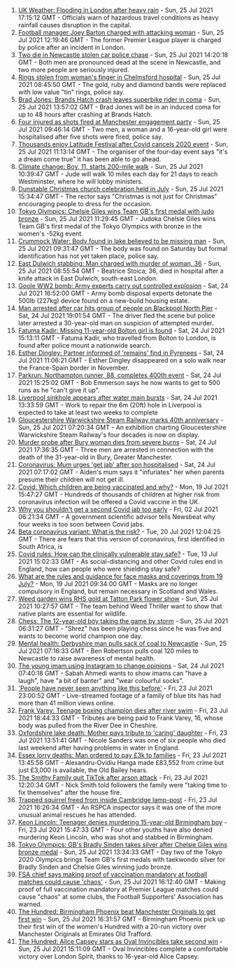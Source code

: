 1. [UK Weather: Flooding in London after heavy rain](https://www.bbc.co.uk/news/uk-england-london-57963856) - Sun, 25 Jul 2021 17:15:12 GMT - Officials warn of hazardous travel conditions as heavy rainfall causes disruption in the capital.
2. [Football manager Joey Barton charged with attacking woman](https://www.bbc.co.uk/news/uk-england-london-57960977) - Sun, 25 Jul 2021 12:19:46 GMT - The former Premier League player is charged by police after an incident in London.
3. [Two die in Newcastle stolen car police chase](https://www.bbc.co.uk/news/uk-england-tyne-57963486) - Sun, 25 Jul 2021 14:20:18 GMT - Both men are pronounced dead at the scene in Newcastle, and two more people are seriously injured.
4. [Rings stolen from woman's finger in Chelmsford hospital](https://www.bbc.co.uk/news/uk-england-essex-57955562) - Sun, 25 Jul 2021 08:45:50 GMT - The gold, ruby and diamond bands were replaced with low value "tin" rings, police say.
5. [Brad Jones: Brands Hatch crash leaves superbike rider in coma](https://www.bbc.co.uk/news/uk-england-kent-57963166) - Sun, 25 Jul 2021 13:57:02 GMT - Brad Jones will be in an induced coma for up to 48 hours after crashing at Brands Hatch.
6. [Four injured as shots fired at Manchester engagement party](https://www.bbc.co.uk/news/uk-england-manchester-57960851) - Sun, 25 Jul 2021 09:46:14 GMT - Two men, a woman and a 16-year-old girl were hospitalised after five shots were fired, police say.
7. [Thousands enjoy Latitude Festival after Covid cancels 2020 event](https://www.bbc.co.uk/news/uk-england-suffolk-57960887) - Sun, 25 Jul 2021 11:13:14 GMT - The organiser of the four-day event says "it's a dream come true" it has been able to go ahead.
8. [Climate change: Boy, 11, starts 200-mile walk](https://www.bbc.co.uk/news/uk-england-leeds-57961176) - Sun, 25 Jul 2021 10:39:47 GMT - Jude will walk 10 miles each day for 21 days to reach Westminster, where he will lobby ministers.
9. [Dunstable Christmas church celebration held in July](https://www.bbc.co.uk/news/uk-england-beds-bucks-herts-57944268) - Sun, 25 Jul 2021 15:34:47 GMT - The rector says "Christmas is not just for Christmas" encouraging people to dress for the occasion.
10. [Tokyo Olympics: Chelsie Giles wins Team GB's first medal with judo bronze](https://www.bbc.co.uk/sport/olympics/57960295) - Sun, 25 Jul 2021 11:29:45 GMT - Judoka Chelsie Giles wins Team GB's first medal of the Tokyo Olympics with bronze in the women's -52kg event.
11. [Crummock Water: Body found in lake believed to be missing man](https://www.bbc.co.uk/news/uk-england-cumbria-57961077) - Sun, 25 Jul 2021 09:31:47 GMT - The body was found on Saturday but formal identification has not yet taken place, police say.
12. [East Dulwich stabbing: Man charged with murder of woman, 36](https://www.bbc.co.uk/news/uk-england-london-57925777) - Sun, 25 Jul 2021 08:55:54 GMT - Beatrice Stoica, 36, died in hospital after a knife attack in East Dulwich, south-east London.
13. [Goole WW2 bomb: Army experts carry out controlled explosion](https://www.bbc.co.uk/news/uk-england-humber-57953506) - Sat, 24 Jul 2021 16:52:00 GMT - Army bomb disposal experts detonate the 500lb (227kg) device found on a new-build housing estate.
14. [Man arrested after car hits group of people on Blackpool North Pier](https://www.bbc.co.uk/news/uk-england-lancashire-57957823) - Sat, 24 Jul 2021 19:01:54 GMT - The driver fled the scene but police later arrested a 30-year-old man on suspicion of attempted murder.
15. [Fatuma Kadir: Missing 11-year-old Bolton girl is found](https://www.bbc.co.uk/news/uk-england-manchester-57955421) - Sat, 24 Jul 2021 15:13:11 GMT - Fatuma Kadir, who travelled from Bolton to London, is found after police mount a nationwide search.
16. [Esther Dingley: Partner informed of 'remains' find in Pyrenees](https://www.bbc.co.uk/news/uk-england-tyne-57954180) - Sat, 24 Jul 2021 11:06:21 GMT - Esther Dingley disappeared on a solo walk near the France-Spain border in November.
17. [Parkrun: Northampton runner, 88, completes 400th event](https://www.bbc.co.uk/news/uk-england-northamptonshire-57954713) - Sat, 24 Jul 2021 15:25:02 GMT - Bob Emmerson says he now wants to get to 500 runs as he "can't give it up".
18. [Liverpool sinkhole appears after water main bursts](https://www.bbc.co.uk/news/uk-england-merseyside-57954296) - Sat, 24 Jul 2021 13:33:59 GMT - Work to repair the 6m (20ft) hole in Liverpool is expected to take at least two weeks to complete
19. [Gloucestershire Warwickshire Steam Railway marks 40th anniversary](https://www.bbc.co.uk/news/uk-england-gloucestershire-57914924) - Sun, 25 Jul 2021 07:20:34 GMT - An exhibition charting Gloucestershire Warwickshire Steam Railway's four decades is now on display.
20. [Murder probe after Bury woman dies from severe burns](https://www.bbc.co.uk/news/uk-england-manchester-57957818) - Sat, 24 Jul 2021 17:36:35 GMT - Three men are arrested in connection with the death of the 31-year-old in Bury, Greater Manchester.
21. [Coronavirus: Mum urges 'get jab' after son hospitalised](https://www.bbc.co.uk/news/uk-england-tees-57375406) - Sat, 24 Jul 2021 07:17:02 GMT - Aiden's mum says it "infuriates" her when parents presume their children will not get ill.
22. [Covid: Which children are being vaccinated and why?](https://www.bbc.co.uk/news/health-57888429) - Mon, 19 Jul 2021 15:47:27 GMT - Hundreds of thousands of children at higher risk from coronavirus infection will be offered a Covid vaccine in the UK.
23. [Why you shouldn't get a second Covid jab too early](https://www.bbc.co.uk/news/newsbeat-57682233) - Fri, 02 Jul 2021 06:21:34 GMT - A government scientific advisor tells Newsbeat why four weeks is too soon between Covid jabs.
24. [Beta coronavirus variant: What is the risk?](https://www.bbc.co.uk/news/health-55534727) - Tue, 20 Jul 2021 12:04:25 GMT - There are fears that this version of coronavirus, first identified in South Africa, is
25. [Covid rules: How can the clinically vulnerable stay safe?](https://www.bbc.co.uk/news/health-51997151) - Tue, 13 Jul 2021 15:02:33 GMT - As social-distancing and other Covid rules end in England, how can people who were shielding stay safe?
26. [What are the rules and guidance for face masks and coverings from 19 July?](https://www.bbc.co.uk/news/health-51205344) - Mon, 19 Jul 2021 09:34:00 GMT - Masks are no longer compulsory in England, but remain necessary in Scotland and Wales.
27. [Weed garden wins RHS gold at Tatton Park flower show](https://www.bbc.co.uk/news/uk-england-manchester-57961460) - Sun, 25 Jul 2021 10:27:57 GMT - The team behind Weed Thriller want to show that native plants are essential for wildlife.
28. [Chess: The 12-year-old boy taking the game by storm](https://www.bbc.co.uk/news/uk-england-london-57919082) - Sun, 25 Jul 2021 06:31:27 GMT - "Shrez" has been playing chess since he was five and wants to become world champion one day.
29. [Mental health: Derbyshire man pulls sack of coal to Newcastle](https://www.bbc.co.uk/news/uk-england-derbyshire-57915879) - Sun, 25 Jul 2021 07:16:33 GMT - Ben Robertson pulls coal 120 miles to Newcastle to raise awareness of mental health.
30. [The young imam using Instagram to change opinions](https://www.bbc.co.uk/news/uk-england-manchester-57946493) - Sat, 24 Jul 2021 07:40:18 GMT - Sabah Ahmedi wants to show imams can "have a laugh", have "a bit of banter" and "wear colourful socks".
31. ['People have never seen anything like this before'](https://www.bbc.co.uk/news/uk-england-leicestershire-57836610) - Fri, 23 Jul 2021 23:00:52 GMT - Live-streamed footage of a family of blue tits has had more than 41 million views online.
32. [Frank Varey: Teenage boxing champion dies after river swim](https://www.bbc.co.uk/news/uk-england-merseyside-57928688) - Fri, 23 Jul 2021 18:44:33 GMT - Tributes are being paid to Frank Varey, 16, whose body was pulled from the River Dee in Cheshire.
33. [Oxfordshire lake death: Mother pays tribute to 'caring' daughter](https://www.bbc.co.uk/news/uk-england-oxfordshire-57940537) - Fri, 23 Jul 2021 13:51:41 GMT - Nicole Sanders was one of six people who died last weekend after having problems in water in England.
34. [Essex lorry deaths: Man ordered to pay £3k to families](https://www.bbc.co.uk/news/uk-england-essex-57943328) - Fri, 23 Jul 2021 13:45:58 GMT - Alexandru-Ovidiu Hanga made £83,552 from crime but just £3,000 is available, the Old Bailey hears.
35. [The Smithy Family quit TikTok after arson attack](https://www.bbc.co.uk/news/uk-england-london-57864221) - Fri, 23 Jul 2021 12:20:34 GMT - Nick Smith told followers the family were "taking time to fix themselves" after the house fire.
36. [Trapped squirrel freed from inside Cambridge lamp-post](https://www.bbc.co.uk/news/uk-england-cambridgeshire-57946712) - Fri, 23 Jul 2021 16:26:34 GMT - An RSPCA inspector says it was one of the more unusual animal rescues he has attended.
37. [Keon Lincoln: Teenager denies murdering 15-year-old Birmingham boy](https://www.bbc.co.uk/news/uk-england-birmingham-57948025) - Fri, 23 Jul 2021 15:47:33 GMT - Four other youths have also denied murdering Keon Lincoln, who was shot and stabbed in Birmingham.
38. [Tokyo Olympics: GB's Bradly Sinden takes silver after Chelsie Giles wins bronze medal](https://www.bbc.co.uk/sport/olympics/57962633) - Sun, 25 Jul 2021 13:34:33 GMT - Day two of the Tokyo 2020 Olympics brings Team GB's first medals with taekwondo silver for Bradly Sinden and Chelsie Giles winning judo bronze.
39. [FSA chief says making proof of vaccination mandatory at football matches could cause 'chaos'](https://www.bbc.co.uk/sport/football/57963468) - Sun, 25 Jul 2021 16:12:40 GMT - Making proof of full vaccination mandatory at Premier League matches could cause "chaos" at some clubs, the Football Supporters' Association has warned.
40. [The Hundred: Birmingham Phoenix beat Manchester Originals to get first win](https://www.bbc.co.uk/sport/cricket/57964027) - Sun, 25 Jul 2021 16:31:57 GMT - Birmingham Phoenix pick up their first win of the women's Hundred with a 20-run victory over Manchester Originals at Emirates Old Trafford.
41. [The Hundred: Alice Capsey stars as Oval Invincibles take second win](https://www.bbc.co.uk/sport/cricket/57962556) - Sun, 25 Jul 2021 15:11:09 GMT - Oval Invincibles complete a comfortable victory over London Spirit, thanks to 16-year-old Alice Capsey.
